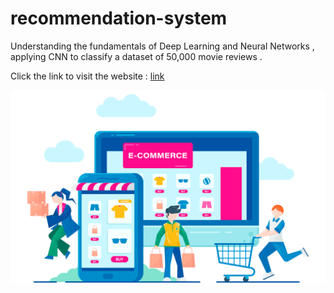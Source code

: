 # recommendation-system
Understanding the fundamentals of Deep Learning and Neural Networks , applying CNN to classify a dataset of 50,000 movie reviews .

Click the link to visit the website : [link](https://e-commerce--recommendation-system.streamlit.app/)


![movies](ecom.png)
